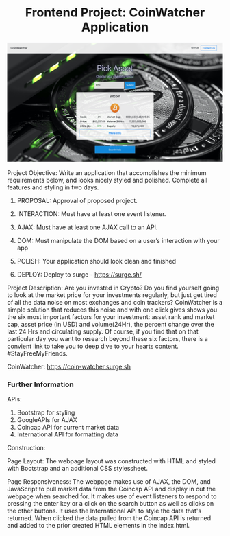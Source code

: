 <h1 align="center">Frontend Project: CoinWatcher Application</h1>

![Image](CoinWatcher.png)

Project Objective: Write an application that accomplishes the minimum requirements below, and looks nicely styled and polished. Complete all features and styling in two days. 

1. PROPOSAL: Approval of proposed project.

2. INTERACTION: Must have at least one event listener.

3. AJAX: Must have at least one AJAX call to an API.

4. DOM: Must manipulate the DOM based on a user’s interaction with your app

5. POLISH: Your application should look clean and finished

6. DEPLOY: Deploy to surge - https://surge.sh/ 

Project Description: Are you invested in Crypto? Do you find yourself going to look at the market price for your investments regularly, but just get tired of all the data noise on most exchanges and coin trackers? CoinWatcher is a simple solution that reduces this noise and with one click gives shows you the six most important factors for your investment: asset rank and market cap, asset price (in USD) and volume(24Hr), the percent change over the last 24 Hrs and circulating supply. Of course, if you find that on that particular day you want to research beyond these six factors, there is a convient link to take you to deep dive to your hearts content. #StayFreeMyFriends.

CoinWatcher: https://coin-watcher.surge.sh

### Further Information

APIs: 
1. Bootstrap for styling
2. GoogleAPIs for AJAX
3. Coincap API for current market data
4. International API for formatting data

Construction:

Page Layout: The webpage layout was constructed with HTML and styled with Bootstrap and an additional CSS stylessheet. 

Page Responsiveness: The webpage makes use of AJAX, the DOM, and JavaScript to pull market data from the Coincap API and display in out the webpage when searched for. It makes use of event listeners to respond to pressing the enter key or a click on the search button as well as clicks on the other buttons. It uses the International API to style the data that's returned. When clicked the data pulled from the Coincap API is returned and added to the prior created HTML elements in the index.html.